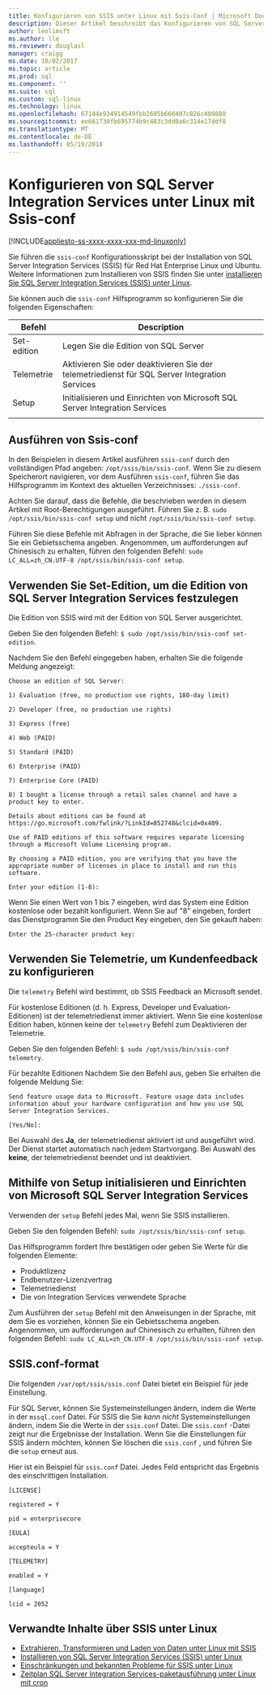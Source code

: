 ```yaml
---
title: Konfigurieren von SSIS unter Linux mit Ssis-Conf | Microsoft Docs
description: Dieser Artikel beschreibt das Konfigurieren von SQL Server Integration Services (SSIS) unter Linux mit dem Ssis-Conf-Hilfsprogramm.
author: leolimsft
ms.author: lle
ms.reviewer: douglasl
manager: craigg
ms.date: 10/02/2017
ms.topic: article
ms.prod: sql
ms.component: ''
ms.suite: sql
ms.custom: sql-linux
ms.technology: linux
ms.openlocfilehash: 67144e934914549fbb2605b660407c826c409880
ms.sourcegitcommit: ee661730fb695774b9c483c3dd0a6c314e17ddf8
ms.translationtype: MT
ms.contentlocale: de-DE
ms.lasthandoff: 05/19/2018
---
```

# <a name="configure-sql-server-integration-services-on-linux-with-ssis-conf"></a>Konfigurieren von SQL Server Integration Services unter Linux mit Ssis-conf

[!INCLUDE[appliesto-ss-xxxx-xxxx-xxx-md-linuxonly](../includes/appliesto-ss-xxxx-xxxx-xxx-md-linuxonly.md)]

Sie führen die `ssis-conf` Konfigurationsskript bei der Installation von SQL Server Integration Services (SSIS) für Red Hat Enterprise Linux und Ubuntu. Weitere Informationen zum Installieren von SSIS finden Sie unter [installieren Sie SQL Server Integration Services (SSIS) unter Linux](sql-server-linux-setup-ssis.md).

Sie können auch die `ssis-conf` Hilfsprogramm so konfigurieren Sie die folgenden Eigenschaften:

| Befehl | Description |
|-------------|---------------------------------------------------------------------|
| Set-edition | Legen Sie die Edition von SQL Server                                       |
| Telemetrie   | Aktivieren Sie oder deaktivieren Sie der telemetriedienst für SQL Server Integration Services |
| Setup       | Initialisieren und Einrichten von Microsoft SQL Server Integration Services      |
|||

## <a name="run-ssis-conf"></a>Ausführen von Ssis-conf

In den Beispielen in diesem Artikel ausführen `ssis-conf` durch den vollständigen Pfad angeben: `/opt/ssis/bin/ssis-conf`. Wenn Sie zu diesem Speicherort navigieren, vor dem Ausführen `ssis-conf`, führen Sie das Hilfsprogramm im Kontext des aktuellen Verzeichnisses: `./ssis-conf`.

Achten Sie darauf, dass die Befehle, die beschrieben werden in diesem Artikel mit Root-Berechtigungen ausgeführt. Führen Sie z. B. `sudo /opt/ssis/bin/ssis-conf setup` und nicht `/opt/ssis/bin/ssis-conf setup`.

Führen Sie diese Befehle mit Abfragen in der Sprache, die Sie lieber können Sie ein Gebietsschema angeben. Angenommen, um aufforderungen auf Chinesisch zu erhalten, führen den folgenden Befehl: `sudo LC_ALL=zh_CN.UTF-8 /opt/ssis/bin/ssis-conf setup`.

## <a name="use-set-edition-to-set-the-edition-of-sql-server-integration-services"></a>Verwenden Sie Set-Edition, um die Edition von SQL Server Integration Services festzulegen

Die Edition von SSIS wird mit der Edition von SQL Server ausgerichtet.

Geben Sie den folgenden Befehl: `$ sudo /opt/ssis/bin/ssis-conf set-edition`.

Nachdem Sie den Befehl eingegeben haben, erhalten Sie die folgende Meldung angezeigt:

```
Choose an edition of SQL Server:

1) Evaluation (free, no production use rights, 180-day limit)

2) Developer (free, no production use rights)

3) Express (free)

4) Web (PAID)

5) Standard (PAID)

6) Enterprise (PAID)

7) Enterprise Core (PAID)

8) I bought a license through a retail sales channel and have a product key to enter.

Details about editions can be found at https://go.microsoft.com/fwlink/?LinkId=852748&clcid=0x409.

Use of PAID editions of this software requires separate licensing through a Microsoft Volume Licensing program.

By choosing a PAID edition, you are verifying that you have the appropriate number of licenses in place to install and run this software.

Enter your edition (1-8):
```

Wenn Sie einen Wert von 1 bis 7 eingeben, wird das System eine Edition kostenlose oder bezahlt konfiguriert. Wenn Sie auf "8" eingeben, fordert das Dienstprogramm Sie den Product Key eingeben, den Sie gekauft haben:

```
Enter the 25-character product key:
```

## <a name="use-telemetry-to-configure-customer-feedback"></a>Verwenden Sie Telemetrie, um Kundenfeedback zu konfigurieren

Die `telemetry` Befehl wird bestimmt, ob SSIS Feedback an Microsoft sendet.

Für kostenlose Editionen (d. h. Express, Developer und Evaluation-Editionen) ist der telemetriedienst immer aktiviert. Wenn Sie eine kostenlose Edition haben, können keine der `telemetry` Befehl zum Deaktivieren der Telemetrie.

Geben Sie den folgenden Befehl: `$ sudo /opt/ssis/bin/ssis-conf telemetry`.

Für bezahlte Editionen Nachdem Sie den Befehl aus, geben Sie erhalten die folgende Meldung Sie:

```
Send feature usage data to Microsoft. Feature usage data includes information about your hardware configuration and how you use SQL Server Integration Services.

[Yes/No]:
```

Bei Auswahl des **Ja**, der telemetriedienst aktiviert ist und ausgeführt wird. Der Dienst startet automatisch nach jedem Startvorgang. Bei Auswahl des **keine**, der telemetriedienst beendet und ist deaktiviert.

## <a name="use-setup-to-initialize-and-set-up-microsoft-sql-server-integration-services"></a>Mithilfe von Setup initialisieren und Einrichten von Microsoft SQL Server Integration Services

Verwenden der `setup` Befehl jedes Mal, wenn Sie SSIS installieren.

Geben Sie den folgenden Befehl: `sudo /opt/ssis/bin/ssis-conf setup`.

Das Hilfsprogramm fordert Ihre bestätigen oder geben Sie Werte für die folgenden Elemente:
-   Produktlizenz
-   Endbenutzer-Lizenzvertrag
-   Telemetriedienst
-   Die von Integration Services verwendete Sprache

Zum Ausführen der `setup` Befehl mit den Anweisungen in der Sprache, mit dem Sie es vorziehen, können Sie ein Gebietsschema angeben. Angenommen, um aufforderungen auf Chinesisch zu erhalten, führen den folgenden Befehl: `sudo LC_ALL=zh_CN.UTF-8 /opt/ssis/bin/ssis-conf setup`.

## <a name="ssisconf-format"></a>SSIS.conf-format

Die folgenden `/var/opt/ssis/ssis.conf` Datei bietet ein Beispiel für jede Einstellung.

Für SQL Server, können Sie Systemeinstellungen ändern, indem die Werte in der `mssql.conf` Datei. Für SSIS die Sie *kann nicht* Systemeinstellungen ändern, indem Sie die Werte in der `ssis.conf` Datei. Die `ssis.conf` -Datei zeigt nur die Ergebnisse der Installation. Wenn Sie die Einstellungen für SSIS ändern möchten, können Sie löschen die `ssis.conf` , und führen Sie die `setup` erneut aus.

Hier ist ein Beispiel für `ssis.conf` Datei. Jedes Feld entspricht das Ergebnis des einschrittigen Installation.

```
[LICENSE]
                       
registered = Y        
                       
pid = enterprisecore  
                       
[EULA]
                       
accepteula = Y        
                       
[TELEMETRY]
                       
enabled = Y           
                       
[language]
                       
lcid = 2052
```

## <a name="related-content-about-ssis-on-linux"></a>Verwandte Inhalte über SSIS unter Linux
-   [Extrahieren, Transformieren und Laden von Daten unter Linux mit SSIS](sql-server-linux-migrate-ssis.md)
-   [Installieren von SQL Server Integration Services (SSIS) unter Linux](sql-server-linux-setup-ssis.md)
-   [Einschränkungen und bekannten Probleme für SSIS unter Linux](sql-server-linux-ssis-known-issues.md)
-   [Zeitplan SQL Server Integration Services-paketausführung unter Linux mit cron](sql-server-linux-schedule-ssis-packages.md)
